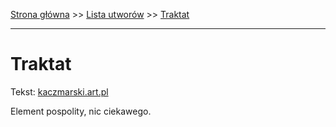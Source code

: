 [Strona główna](../index.md) >> [Lista utworów](../list.md) >> [Traktat](599.md)

---

# Traktat

Tekst: [kaczmarski.art.pl](https://www.kaczmarski.art.pl/tworczosc/wiersze/traktat/)

Element pospolity, nic ciekawego.